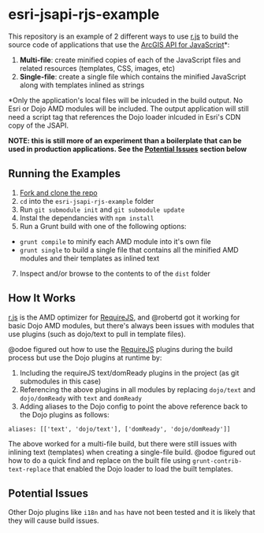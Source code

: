 esri-jsapi-rjs-example
======================
This repository is an example of 2 different ways to use [r.js](http://requirejs.org/docs/optimization.html) to build the source code of applications that use the [ArcGIS API for JavaScript](https://developers.arcgis.com/en/javascript/)*:
  1. **Multi-file**: create minified copies of each of the JavaScript files and related resources (templates, CSS, images, etc)
  2. **Single-file**: create a single file which contains the minified JavaScript along with templates inlined as strings


*Only the application's local files will be inlcuded in the build output. No Esri or Dojo AMD modules will be included. The output application will still need a script tag that references the Dojo loader inlcuded in Esri's CDN copy of the JSAPI.

**NOTE: this is still more of an experiment than a boilerplate that can be used in production applications. See the [Potential Issues](#potential-issues) section below**

## Running the Examples
1. [Fork and clone the repo](https://help.github.com/articles/fork-a-repo)
2. `cd` into the `esri-jsapi-rjs-example` folder
4. Run `git submodule init` and `git submodule update`
5. Instal the dependancies with `npm install`
6. Run a Grunt build with one of the following options:
  * `grunt compile` to minify each AMD module into it's own file
  * `grunt single` to build a single file that contains all the minified AMD modules and their templates as inlined text
7. Inspect and/or browse to the contents to of the `dist` folder

## How It Works
[r.js](http://requirejs.org/docs/optimization.html) is the AMD optimizer for [RequireJS](http://requirejs.org/), and @robertd got it working for basic Dojo AMD modules, but there's always been issues with modules that use plugins (such as dojo/text to pull in template files).

@odoe figured out how to use the [RequireJS](http://requirejs.org/) plugins during the build process but use the Dojo plugins at runtime by:
  1. Including the requireJS text/domReady plugins in the project (as git submodules in this case)
  2. Referencing the above plugins in all modules by replacing `dojo/text` and `dojo/domReady` with `text` and `domReady`
  3. Adding aliases to the Dojo config to point the above reference back to the Dojo plugins as follows:
```
aliases: [['text', 'dojo/text'], ['domReady', 'dojo/domReady']]
```

The above worked for a multi-file build, but there were still issues with inlining text (templates) when creating a single-file build. @odoe figured out how to do a quick find and replace on the built file using `grunt-contrib-text-replace` that enabled the Dojo loader to load the built templates.

## Potential Issues
Other Dojo plugins like `i18n` and `has` have not been tested and it is likely that they will cause build issues.
